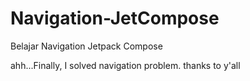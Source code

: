 # Navigation-JetCompose
Belajar Navigation Jetpack Compose

ahh...Finally, I solved navigation problem. thanks to y'all 
